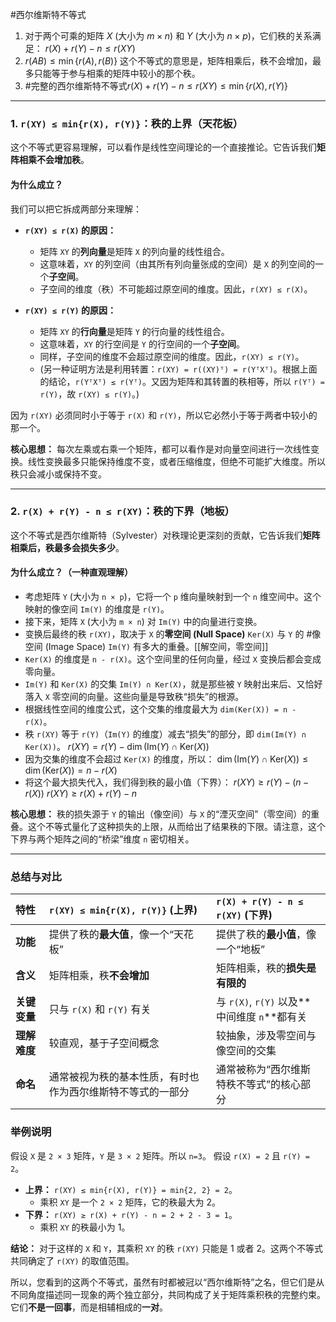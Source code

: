#西尔维斯特不等式 
1. 对于两个可乘的矩阵 $X$ (大小为 $m \times n$) 和 $Y$ (大小为 $n \times p$)，它们秩的关系满足：
	$r(X) + r(Y) - n \le r(XY)$
2.    $r(AB) \le \min\{r(A), r(B)\}$
    这个不等式的意思是，矩阵相乘后，秩不会增加，最多只能等于参与相乘的矩阵中较小的那个秩。
3. #完整的西尔维斯特不等式$r(X) + r(Y) - n \le r(XY) \le \min\{r(X), r(Y)\}$  


---

### 1. `r(XY) ≤ min{r(X), r(Y)}`：秩的上界（天花板）

这个不等式更容易理解，可以看作是线性空间理论的一个直接推论。它告诉我们**矩阵相乘不会增加秩**。

#### 为什么成立？

我们可以把它拆成两部分来理解：

*   **`r(XY) ≤ r(X)` 的原因：**
    *   矩阵 `XY` 的**列向量**是矩阵 `X` 的列向量的线性组合。
    *   这意味着，`XY` 的列空间（由其所有列向量张成的空间）是 `X` 的列空间的一个**子空间**。
    *   子空间的维度（秩）不可能超过原空间的维度。因此，`r(XY) ≤ r(X)`。

*   **`r(XY) ≤ r(Y)` 的原因：**
    *   矩阵 `XY` 的**行向量**是矩阵 `Y` 的行向量的线性组合。
    *   这意味着，`XY` 的行空间是 `Y` 的行空间的一个**子空间**。
    *   同样，子空间的维度不会超过原空间的维度。因此，`r(XY) ≤ r(Y)`。
    *   (另一种证明方法是利用转置：`r(XY) = r((XY)ᵀ) = r(YᵀXᵀ)`。根据上面的结论，`r(YᵀXᵀ) ≤ r(Yᵀ)`。又因为矩阵和其转置的秩相等，所以 `r(Yᵀ) = r(Y)`，故 `r(XY) ≤ r(Y)`。)

因为 `r(XY)` 必须同时小于等于 `r(X)` 和 `r(Y)`，所以它必然小于等于两者中较小的那一个。

**核心思想：** 每次左乘或右乘一个矩阵，都可以看作是对向量空间进行一次线性变换。线性变换最多只能保持维度不变，或者压缩维度，但绝不可能扩大维度。所以秩只会减小或保持不变。

---

### 2. `r(X) + r(Y) - n ≤ r(XY)`：秩的下界（地板）

这个不等式是西尔维斯特（Sylvester）对秩理论更深刻的贡献，它告诉我们**矩阵相乘后，秩最多会损失多少**。

#### 为什么成立？（一种直观理解）

*   考虑矩阵 `Y` (大小为 `n × p`)，它将一个 `p` 维向量映射到一个 `n` 维空间中。这个映射的像空间 `Im(Y)` 的维度是 `r(Y)`。
*   接下来，矩阵 `X` (大小为 `m × n`) 对 `Im(Y)` 中的向量进行变换。
*   变换后最终的秩 `r(XY)`，取决于 `X` 的**零空间 (Null Space)** `Ker(X)` 与 `Y` 的 #像空间 (Image Space) `Im(Y)` 有多大的重叠。[[解空间，零空间]]   
*   `Ker(X)` 的维度是 `n - r(X)`。这个空间里的任何向量，经过 `X` 变换后都会变成零向量。
*   `Im(Y)` 和 `Ker(X)` 的交集 `Im(Y) ∩ Ker(X)`，就是那些被 `Y` 映射出来后、又恰好落入 `X` 零空间的向量。这些向量是导致秩“损失”的根源。
*   根据线性空间的维度公式，这个交集的维度最大为 `dim(Ker(X)) = n - r(X)`。
*   秩 `r(XY)` 等于 `r(Y)`（`Im(Y)` 的维度）减去“损失”的部分，即 `dim(Im(Y) ∩ Ker(X))`。
    $r(XY) = r(Y) - \dim(\text{Im}(Y) \cap \text{Ker}(X))$
*   因为交集的维度不会超过 `Ker(X)` 的维度，所以：
    $\dim(\text{Im}(Y) \cap \text{Ker}(X)) \le \dim(\text{Ker}(X)) = n - r(X)$
*   将这个最大损失代入，我们得到秩的最小值（下界）：
    $r(XY) \ge r(Y) - (n - r(X))$
    $r(XY) \ge r(X) + r(Y) - n$

**核心思想：** 秩的损失源于 `Y` 的输出（像空间）与 `X` 的“湮灭空间”（零空间）的重叠。这个不等式量化了这种损失的上限，从而给出了结果秩的下限。请注意，这个下界与两个矩阵之间的“桥梁”维度 `n` 密切相关。

---

### 总结与对比

| 特性 | `r(XY) ≤ min{r(X), r(Y)}` (上界) | `r(X) + r(Y) - n ≤ r(XY)` (下界) |
| :--- | :--- | :--- |
| **功能** | 提供了秩的**最大值**，像一个“天花板” | 提供了秩的**最小值**，像一个“地板” |
| **含义** | 矩阵相乘，秩**不会增加** | 矩阵相乘，秩的**损失是有限的** |
| **关键变量** | 只与 `r(X)` 和 `r(Y)` 有关 | 与 `r(X)`, `r(Y)` 以及**中间维度 `n`**都有关 |
| **理解难度** | 较直观，基于子空间概念 | 较抽象，涉及零空间与像空间的交集 |
| **命名** | 通常被视为秩的基本性质，有时也作为西尔维斯特不等式的一部分 | 通常被称为“西尔维斯特秩不等式”的核心部分 |

### 举例说明

假设 `X` 是 `2 × 3` 矩阵，`Y` 是 `3 × 2` 矩阵。所以 `n=3`。
假设 `r(X) = 2` 且 `r(Y) = 2`。

*   **上界：** `r(XY) ≤ min{r(X), r(Y)} = min{2, 2} = 2`。
    *   乘积 `XY` 是一个 `2 × 2` 矩阵，它的秩最大为 2。
*   **下界：** `r(XY) ≥ r(X) + r(Y) - n = 2 + 2 - 3 = 1`。
    *   乘积 `XY` 的秩最小为 1。

**结论：** 对于这样的 `X` 和 `Y`，其乘积 `XY` 的秩 `r(XY)` 只能是 1 或者 2。这两个不等式共同确定了 `r(XY)` 的取值范围。

所以，您看到的这两个不等式，虽然有时都被冠以“西尔维斯特”之名，但它们是从不同角度描述同一现象的两个独立部分，共同构成了关于矩阵乘积秩的完整约束。它们**不是一回事**，而是相辅相成的**一对**。